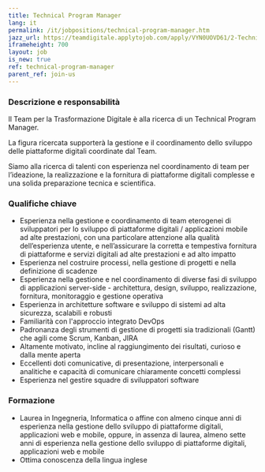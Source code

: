 ```yaml
---
title: Technical Program Manager
lang: it
permalink: /it/jobpositions/technical-program-manager.htm
jazz_url: https://teamdigitale.applytojob.com/apply/VYN0UOVD61/2-Technical-Program-Manager
iframeheight: 700
layout: job
is_new: true
ref: technical-program-manager
parent_ref: join-us
---
```


### Descrizione e responsabilità
Il Team per la Trasformazione Digitale è alla ricerca di un Technical Program Manager.

La figura ricercata supporterà la gestione e il coordinamento dello sviluppo delle piattaforme digitali coordinate dal Team.

Siamo alla ricerca di talenti con esperienza nel coordinamento di team per l’ideazione, la realizzazione e la fornitura di piattaforme digitali complesse e una solida preparazione tecnica e scientifica.



### Qualifiche chiave
- Esperienza nella gestione e coordinamento di team eterogenei di sviluppatori per lo sviluppo di piattaforme digitali / applicazioni mobile ad alte prestazioni, con una particolare attenzione alla qualità dell’esperienza utente, e nell’assicurare la corretta e tempestiva fornitura di piattaforme e servizi digitali ad alte prestazioni e ad alto impatto
- Esperienza nel costruire processi, nella gestione di progetti e nella definizione di scadenze
- Esperienza nella gestione e nel coordinamento di diverse fasi di sviluppo di applicazioni server-side - architettura, design, sviluppo, realizzazione, fornitura, monitoraggio e gestione operativa
- Esperienza in architetture software e sviluppo di sistemi ad alta sicurezza, scalabili e robusti
- Familiarità con l'approccio integrato DevOps
- Padronanza degli strumenti di gestione di progetti sia tradizionali (Gantt) che agili come Scrum, Kanban, JIRA
- Altamente motivato, incline al raggiungimento dei risultati, curioso e dalla mente aperta
- Eccellenti doti comunicative, di presentazione, interpersonali e analitiche e capacità di comunicare chiaramente concetti complessi
- Esperienza nel gestire squadre di sviluppatori software

### Formazione
- Laurea in Ingegneria, Informatica o affine con almeno cinque anni di esperienza nella gestione dello sviluppo di piattaforme digitali, applicazioni web e mobile, oppure, in assenza di laurea, almeno sette anni di esperienza nella gestione dello sviluppo di piattaforme digitali, applicazioni web e mobile
- Ottima conoscenza della lingua inglese